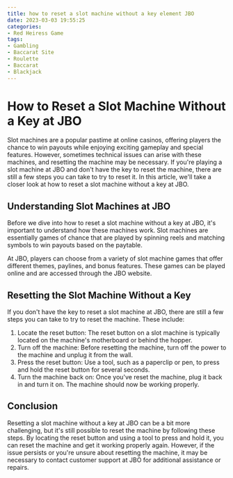 ```yaml
---
title: how to reset a slot machine without a key element JBO
date: 2023-03-03 19:55:25
categories:
- Red Heiress Game
tags:
- Gambling
- Baccarat Site
- Roulette
- Baccarat
- Blackjack
---
```

# How to Reset a Slot Machine Without a Key at JBO

Slot machines are a popular pastime at online casinos, offering players the chance to win payouts while enjoying exciting gameplay and special features. However, sometimes technical issues can arise with these machines, and resetting the machine may be necessary. If you're playing a slot machine at JBO and don't have the key to reset the machine, there are still a few steps you can take to try to reset it. In this article, we'll take a closer look at how to reset a slot machine without a key at JBO.

## Understanding Slot Machines at JBO

Before we dive into how to reset a slot machine without a key at JBO, it's important to understand how these machines work. Slot machines are essentially games of chance that are played by spinning reels and matching symbols to win payouts based on the paytable.

At JBO, players can choose from a variety of slot machine games that offer different themes, paylines, and bonus features. These games can be played online and are accessed through the JBO website.

## Resetting the Slot Machine Without a Key

If you don't have the key to reset a slot machine at JBO, there are still a few steps you can take to try to reset the machine. These include:

1. Locate the reset button: The reset button on a slot machine is typically located on the machine's motherboard or behind the hopper.
2. Turn off the machine: Before resetting the machine, turn off the power to the machine and unplug it from the wall.
3. Press the reset button: Use a tool, such as a paperclip or pen, to press and hold the reset button for several seconds.
4. Turn the machine back on: Once you've reset the machine, plug it back in and turn it on. The machine should now be working properly.

## Conclusion

Resetting a slot machine without a key at JBO can be a bit more challenging, but it's still possible to reset the machine by following these steps. By locating the reset button and using a tool to press and hold it, you can reset the machine and get it working properly again. However, if the issue persists or you're unsure about resetting the machine, it may be necessary to contact customer support at JBO for additional assistance or repairs.